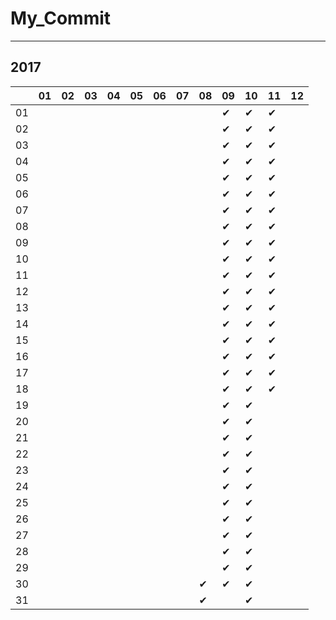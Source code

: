 # My_Commit

---

## 2017

|  |01|02|03|04|05|06|07|08|09|10|11|12|
|----|----|----|----|----|----|----|----|----|----|----|----|----|
|01|  |  |  |  |  |  |  |  |✔ |✔ |✔ |  |
|02|  |  |  |  |  |  |  |  |✔ |✔ |✔ |  |
|03|  |  |  |  |  |  |  |  |✔ |✔ |✔ |  |
|04|  |  |  |  |  |  |  |  |✔ |✔ |✔ |  |
|05|  |  |  |  |  |  |  |  |✔ |✔ |✔ |  |
|06|  |  |  |  |  |  |  |  |✔ |✔ |✔ |  |
|07|  |  |  |  |  |  |  |  |✔ |✔ |✔ |  |
|08|  |  |  |  |  |  |  |  |✔ |✔ |✔ |  |
|09|  |  |  |  |  |  |  |  |✔ |✔ |✔ |  |
|10|  |  |  |  |  |  |  |  |✔ |✔ |✔ |  |
|11|  |  |  |  |  |  |  |  |✔ |✔ |✔ |  |
|12|  |  |  |  |  |  |  |  |✔ |✔ |✔ |  |
|13|  |  |  |  |  |  |  |  |✔ |✔ |✔ |  |
|14|  |  |  |  |  |  |  |  |✔ |✔ |✔ |  |
|15|  |  |  |  |  |  |  |  |✔ |✔ |✔ |  |
|16|  |  |  |  |  |  |  |  |✔ |✔ |✔ |  |
|17|  |  |  |  |  |  |  |  |✔ |✔ |✔ |  |
|18|  |  |  |  |  |  |  |  |✔ |✔ |✔ |  |
|19|  |  |  |  |  |  |  |  |✔ |✔ |  |  |
|20|  |  |  |  |  |  |  |  |✔ |✔ |  |  |
|21|  |  |  |  |  |  |  |  |✔ |✔ |  |  |
|22|  |  |  |  |  |  |  |  |✔ |✔ |  |  |
|23|  |  |  |  |  |  |  |  |✔ |✔ |  |  |
|24|  |  |  |  |  |  |  |  |✔ |✔ |  |  |
|25|  |  |  |  |  |  |  |  |✔ |✔ |  |  |
|26|  |  |  |  |  |  |  |  |✔ |✔ |  |  |
|27|  |  |  |  |  |  |  |  |✔ |✔ |  |  |
|28|  |  |  |  |  |  |  |  |✔ |✔ |  |  |
|29|  |  |  |  |  |  |  |  |✔ |✔ |  |  |
|30|  |  |  |  |  |  |  |✔ |✔ |✔ |  |  |
|31|  |  |  |  |  |  |  |✔ |  |✔ |  |  |
